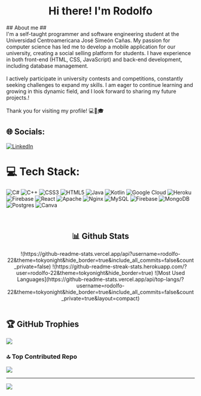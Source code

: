 <div align="center">
<h1 align="center">Hi there! I'm Rodolfo</h1>
</div>
## About me
##
<br>
I'm a self-taught programmer and software engineering student at the Universidad Centroamericana José Simeón Cañas. My passion for computer science has led me to develop a mobile application for our university, creating a social selling platform for students. I have experience in both front-end (HTML, CSS, JavaScript) and back-end development, including database management.
<br><br>
I actively participate in university contests and competitions, constantly seeking challenges to expand my skills. I am eager to continue learning and growing in this dynamic field, and I look forward to sharing my future projects.!<br><br>Thank you for visiting my profile! 💻📱🎓


## 🌐 Socials:
[![LinkedIn](https://img.shields.io/badge/LinkedIn-%230077B5.svg?logo=linkedin&logoColor=white)](https://linkedin.com/in/rodolfogarcíacastillo) 

# 💻 Tech Stack:
![C#](https://img.shields.io/badge/c%23-%23239120.svg?style=for-the-badge&logo=csharp&logoColor=white) ![C++](https://img.shields.io/badge/c++-%2300599C.svg?style=for-the-badge&logo=c%2B%2B&logoColor=white) ![CSS3](https://img.shields.io/badge/css3-%231572B6.svg?style=for-the-badge&logo=css3&logoColor=white) ![HTML5](https://img.shields.io/badge/html5-%23E34F26.svg?style=for-the-badge&logo=html5&logoColor=white) ![Java](https://img.shields.io/badge/java-%23ED8B00.svg?style=for-the-badge&logo=openjdk&logoColor=white) ![Kotlin](https://img.shields.io/badge/kotlin-%237F52FF.svg?style=for-the-badge&logo=kotlin&logoColor=white) ![Google Cloud](https://img.shields.io/badge/GoogleCloud-%234285F4.svg?style=for-the-badge&logo=google-cloud&logoColor=white) ![Heroku](https://img.shields.io/badge/heroku-%23430098.svg?style=for-the-badge&logo=heroku&logoColor=white) ![Firebase](https://img.shields.io/badge/firebase-%23039BE5.svg?style=for-the-badge&logo=firebase) ![React](https://img.shields.io/badge/react-%2320232a.svg?style=for-the-badge&logo=react&logoColor=%2361DAFB) ![Apache](https://img.shields.io/badge/apache-%23D42029.svg?style=for-the-badge&logo=apache&logoColor=white) ![Nginx](https://img.shields.io/badge/nginx-%23009639.svg?style=for-the-badge&logo=nginx&logoColor=white) ![MySQL](https://img.shields.io/badge/mysql-%2300000f.svg?style=for-the-badge&logo=mysql&logoColor=white) ![Firebase](https://img.shields.io/badge/Firebase-039BE5?style=for-the-badge&logo=Firebase&logoColor=white) ![MongoDB](https://img.shields.io/badge/MongoDB-%234ea94b.svg?style=for-the-badge&logo=mongodb&logoColor=white) ![Postgres](https://img.shields.io/badge/postgres-%23316192.svg?style=for-the-badge&logo=postgresql&logoColor=white) ![Canva](https://img.shields.io/badge/Canva-%2300C4CC.svg?style=for-the-badge&logo=Canva&logoColor=white)

<br>
<h2 align="center">📊 Github Stats</h2>
<div align = "center">
!(https://github-readme-stats.vercel.app/api?username=rodolfo-22&theme=tokyonight&hide_border=true&include_all_commits=false&count_private=false)
!(https://github-readme-streak-stats.herokuapp.com/?user=rodolfo-22&theme=tokyonight&hide_border=true)
![Most Used Languages](https://github-readme-stats.vercel.app/api/top-langs/?username=rodolfo-22&theme=tokyonight&hide_border=true&include_all_commits=false&count_private=true&layout=compact)
</div>
<br>

## 🏆 GitHub Trophies
![](https://github-profile-trophy.vercel.app/?username=rodolfo-22&theme=nord&no-frame=false&no-bg=true&margin-w=4)

### 🔝 Top Contributed Repo
![](https://github-contributor-stats.vercel.app/api?username=rodolfo-22&limit=5&theme=tokyonight&combine_all_yearly_contributions=true)

---
[![](https://visitcount.itsvg.in/api?id=rodolfo-22&icon=0&color=0)](https://visitcount.itsvg.in)

